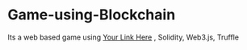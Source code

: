 # Game-using-Blockchain
Its a web based game using [Your Link Here](https://ethereum.org/en/) , Solidity, Web3.js, Truffle

